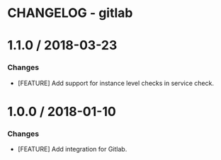 # CHANGELOG - gitlab

1.1.0 / 2018-03-23
==================

### Changes

* [FEATURE] Add support for instance level checks in service check.

1.0.0 / 2018-01-10
==================

### Changes

* [FEATURE] Add integration for Gitlab.
